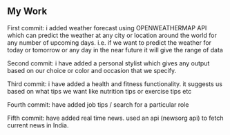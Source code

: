 ## My Work
First commit:
i added weather forecast using OPENWEATHERMAP API which can predict the weather at any city or location around the world for any number of upcoming days. i.e. if we want to predict the weather for today or tomorrow or any day in the near future it will give the range of data   

      
Second commit:
i have added a personal stylist which gives any output based on our choice or color and occasion that we specify.   


      
Third commit:
i have added a health and fitness functionality. it suggests us based on what tips we want like nutrition tips or exercise tips etc



Fourth commit:
have added job tips / search for a particular role   


Fifth commit:
have added real time news. used an api (newsorg api) to fetch current news in India.
